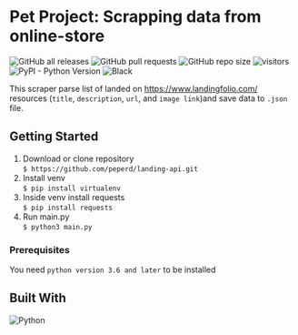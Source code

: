 # Pet Project: Scrapping data from online-store
![GitHub all releases](https://img.shields.io/github/downloads/peperd/landing-api/total?logo=Github)
![GitHub pull requests](https://img.shields.io/github/issues-pr/peperd/landing-api?logo=GIthub)
![GitHub repo size](https://img.shields.io/github/repo-size/peperd/landing-api?logo=Github)
![visitors](https://visitor-badge.glitch.me/badge?page_id=https://github.com/peperd/landing-api.git&left_color=green&right_color=red)
![PyPI - Python Version](https://img.shields.io/pypi/pyversions/scrapy) 
![Black](https://img.shields.io/badge/code_style-black-black)


This scraper parse list of landed on https://www.landingfolio.com/ 
resources (`title`, `description`, `url`, and 
`image link`)and save data to `.json` file.
## Getting Started

1. Download or clone repository </br> `$ https://github.com/peperd/landing-api.git`
2. Install venv </br> `$ pip install virtualenv`
3. Inside venv install requests </br> `$ pip install requests`
4. Run main.py </br> `$ python3 main.py`


### Prerequisites
You need `python version 3.6 and later` to be installed

## Built With

![Python](https://img.shields.io/badge/Python-3.9-<COLOR>??style=for-the-badge&logo=python)
